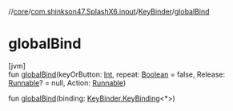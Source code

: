 //[core](../../../index.md)/[com.shinkson47.SplashX6.input](../index.md)/[KeyBinder](index.md)/[globalBind](global-bind.md)

# globalBind

[jvm]\
fun [globalBind](global-bind.md)(keyOrButton: [Int](https://kotlinlang.org/api/latest/jvm/stdlib/kotlin/-int/index.html), repeat: [Boolean](https://kotlinlang.org/api/latest/jvm/stdlib/kotlin/-boolean/index.html) = false, Release: [Runnable](https://docs.oracle.com/javase/8/docs/api/java/lang/Runnable.html)? = null, Action: [Runnable](https://docs.oracle.com/javase/8/docs/api/java/lang/Runnable.html))

fun [globalBind](global-bind.md)(binding: [KeyBinder.KeyBinding](-key-binding/index.md)&lt;*&gt;)
